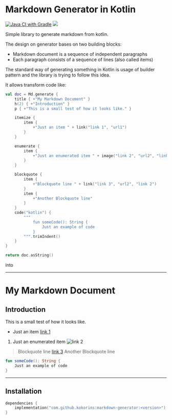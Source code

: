 # Markdown Generator in Kotlin

[![Java CI with Gradle](https://github.com/kokorins/markdown-generator/actions/workflows/gradle.yml/badge.svg)](https://github.com/kokorins/markdown-generator/actions/workflows/gradle.yml)
[![](https://jitpack.io/v/kokorins/markdown-generator.svg)](https://jitpack.io/#kokorins/markdown-generator)

Simple library to generate markdown from kotlin.

The design on generator bases on two building blocks:

- Markdown document is a sequence of independent paragraphs
- Each paragraph consists of a sequence of lines (also called items)

The standard way of generating something in Kotlin is usage of builder pattern and the library is trying to follow
this idea.

It allows transform code like:

```kotlin
val doc = Md.generate {
    title { +"My Markdown Document" }
    h(2) { +"Introduction" }
    p { +"This is a small test of how it looks like." }

    itemize {
        item {
            +"Just an item " + link("link 1", "url1")
        }
    }

    enumerate {
        item {
            +"Just an enumerated item " + image("link 2", "url2", "link 2")
        }
    }

    blockquote {
        item {
            +"Blockquote line " + link("link 3", "url2", "link 2")
        }
        item {
            +"Another Blockquote line"
        }
    }
    code("kotlin") {
        """
            fun someCode(): String {
                Just an example of code
            }
        """.trimIndent()
    }
}

return doc.asString()
```

into

---
# My Markdown Document

## Introduction

This is a small test of how it looks like.

- Just an item [link 1](url1)

1. Just an enumerated item ![link 2]

> Blockquote line [link 3][link 2]
> Another Blockquote line

```kotlin
fun someCode(): String {
    Just an example of code
}
```

[link 2]: url2

---

## Installation

```kotlin
dependencies {
    implementation("com.github.kokorins:markdown-generator:<version>")
}
```

